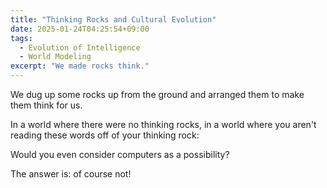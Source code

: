 ```yaml
---
title: "Thinking Rocks and Cultural Evolution"
date: 2025-01-24T04:25:54+09:00
tags:
  - Evolution of Intelligence
  - World Modeling
excerpt: "We made rocks think."
---
```



We dug up some rocks up from the ground and arranged them to make them think for us. 

In a world where there were no thinking rocks, in a world where you aren't reading these words off of your thinking rock: 

Would you even consider computers as a possibility?

The answer is: of course not!




